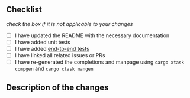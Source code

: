 ## Checklist

_check the box if it is not applicable to your changes_
- [ ] I have updated the README with the necessary documentation
- [ ] I have added unit tests
- [ ] I have added [end-to-end tests](test/test_skim.py)
- [ ] I have linked all related issues or PRs
- [ ] I have re-generated the completions and manpage using `cargo xtask compgen` and `cargo xtask mangen`

## Description of the changes

